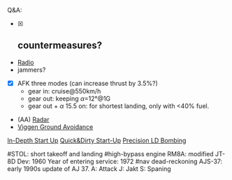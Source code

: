 Q&A:
- [x] countermeasures?
	- 
- [Radio](https://youtu.be/nagSMapqKio?si=_XJeDN1W4LW0xtSp)
- jammers?
- [x] AFK three modes (can increase thrust by 3.5%?)
	- gear in: cruise@550km/h
	- gear out: keeping $\alpha$=12°@1G
	- gear out + $\alpha$ 15.5 on: for shortest landing, only with <40% fuel.
- (AA) [Radar](https://youtu.be/6mSMYrgkXMU?si=Lq-jdSw_ZikcZikx)
- [Viggen Ground Avoidance](https://www.youtube.com/watch?v=G2wH95IbiTE)

[In-Depth Start Up](https://youtu.be/hf5Dax8sIVE?si=D4hjpyaqm9BE2bRm)
[Quick&Dirty Start-Up](https://www.youtube.com/watch?v=AQWl-H6hEDc)
[Precision LD Bombing](https://youtu.be/dnkXSQzq90k?si=OWVNjBKLzQjkmOnJ)

#STOL: short takeoff and landing
#high-bypass engine RM8A: modified JT-8D
	Dev: 1960
	Year of entering service: 1972
#nav dead-reckoning
AJS-37: early 1990s update of AJ 37.
	A: Attack
	J: Jakt
	S: Spaning
